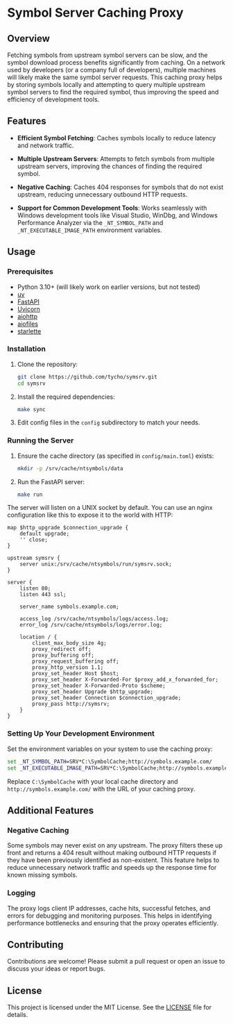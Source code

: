 # Symbol Server Caching Proxy

## Overview

Fetching symbols from upstream symbol servers can be slow, and the symbol
download process benefits significantly from caching. On a network used by
developers (or a company full of developers), multiple machines will likely
make the same symbol server requests. This caching proxy helps by storing
symbols locally and attempting to query multiple upstream symbol servers to
find the required symbol, thus improving the speed and efficiency of
development tools.

## Features

- **Efficient Symbol Fetching**: Caches symbols locally to reduce latency and
  network traffic.

- **Multiple Upstream Servers**: Attempts to fetch symbols from multiple
  upstream servers, improving the chances of finding the required symbol.

- **Negative Caching**: Caches 404 responses for symbols that do not exist
  upstream, reducing unnecessary outbound HTTP requests.

- **Support for Common Development Tools**: Works seamlessly with Windows
  development tools like Visual Studio, WinDbg, and Windows Performance
  Analyzer via the `_NT_SYMBOL_PATH` and `_NT_EXECUTABLE_IMAGE_PATH`
  environment variables.

## Usage

### Prerequisites

- Python 3.10+ (will likely work on earlier versions, but not tested)
- [uv](https://github.com/astral-sh/uv/)
- [FastAPI](https://pypi.org/project/fastapi/)
- [Uvicorn](https://pypi.org/project/uvicorn/)
- [aiohttp](https://pypi.org/project/aiohttp/)
- [aiofiles](https://pypi.org/project/aiofiles/)
- [starlette](https://pypi.org/project/starlette/)

### Installation

1. Clone the repository:
   ```sh
   git clone https://github.com/tycho/symsrv.git
   cd symsrv
   ```

2. Install the required dependencies:
   ```sh
   make sync
   ```

3. Edit config files in the `config` subdirectory to match your needs.

### Running the Server

1. Ensure the cache directory (as specified in `config/main.toml`) exists:
   ```sh
   mkdir -p /srv/cache/ntsymbols/data
   ```

2. Run the FastAPI server:
   ```sh
   make run
   ```

The server will listen on a UNIX socket by default. You can use an nginx
configuration like this to expose it to the world with HTTP:

```nginx
map $http_upgrade $connection_upgrade {
    default upgrade;
    '' close;
}

upstream symsrv {
    server unix:/srv/cache/ntsymbols/run/symsrv.sock;
}

server {
    listen 80;
    listen 443 ssl;

    server_name symbols.example.com;

    access_log /srv/cache/ntsymbols/logs/access.log;
    error_log /srv/cache/ntsymbols/logs/error.log;

    location / {
        client_max_body_size 4g;
        proxy_redirect off;
        proxy_buffering off;
        proxy_request_buffering off;
        proxy_http_version 1.1;
        proxy_set_header Host $host;
        proxy_set_header X-Forwarded-For $proxy_add_x_forwarded_for;
        proxy_set_header X-Forwarded-Proto $scheme;
        proxy_set_header Upgrade $http_upgrade;
        proxy_set_header Connection $connection_upgrade;
        proxy_pass http://symsrv;
    }
}
```

### Setting Up Your Development Environment

Set the environment variables on your system to use the caching proxy:

```cmd
set _NT_SYMBOL_PATH=SRV*C:\SymbolCache;http://symbols.example.com/
set _NT_EXECUTABLE_IMAGE_PATH=SRV*C:\SymbolCache;http://symbols.example.com/
```

Replace `C:\SymbolCache` with your local cache directory and
`http://symbols.example.com/` with the URL of your caching proxy.

## Additional Features

### Negative Caching

Some symbols may never exist on any upstream. The proxy filters these up front
and returns a 404 result without making outbound HTTP requests if they have
been previously identified as non-existent. This feature helps to reduce
unnecessary network traffic and speeds up the response time for known missing
symbols.

### Logging

The proxy logs client IP addresses, cache hits, successful fetches, and errors
for debugging and monitoring purposes. This helps in identifying performance
bottlenecks and ensuring that the proxy operates efficiently.

## Contributing

Contributions are welcome! Please submit a pull request or open an issue to
discuss your ideas or report bugs.

## License

This project is licensed under the MIT License. See the [LICENSE](LICENSE) file
for details.

